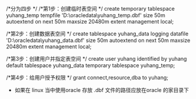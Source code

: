 /*分为四步 */
/*第1步：创建临时表空间  */
create temporary tablespace yuhang_temp
tempfile 'D:\oracledata\yuhang_temp.dbf'
size 50m 
autoextend on 
next 50m maxsize 20480m 
extent management local; 

/*第2步：创建数据表空间  */
create tablespace yuhang_data 
logging 
datafile 'D:\oracledata\yuhang_data.dbf'
size 50m 
autoextend on 
next 50m maxsize 20480m 
extent management local; 

/*第3步：创建用户并指定表空间  */
create user yuhang identified by yuhang 
default tablespace yuhang_data 
temporary tablespace yuhang_temp; 

/*第4步：给用户授予权限  */
grant connect,resource,dba to yuhang;

*   如果在 linux 当中使用oracle 存放 .dbf 文件的路径应放在oracle 的家目录下


